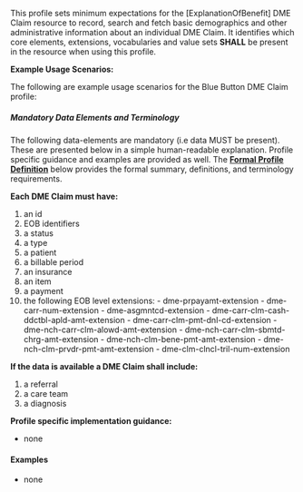 This profile sets minimum expectations for the [ExplanationOfBenefit] DME Claim resource to record, search and fetch basic demographics and other administrative information about an individual DME Claim. It identifies which core elements, extensions, vocabularies and value sets **SHALL** be present in the resource when using this profile.


**Example Usage Scenarios:**

The following are example usage scenarios for the Blue Button DME Claim profile:


##### Mandatory Data Elements and Terminology


The following data-elements are mandatory (i.e data MUST be present). These are presented below in a simple human-readable explanation.  Profile specific guidance and examples are provided as well.  The [**Formal Profile Definition**](#profile) below provides the  formal summary, definitions, and  terminology requirements.  

**Each DME Claim must have:**

 1. an id 
 2. EOB identifiers
 3. a status
 4. a type
 5. a patient
 6. a billable period
 7. an insurance
 8. an item
 9. a payment
 10. the following EOB level extensions:
 	- dme-prpayamt-extension
 	- dme-carr-num-extension
 	- dme-asgmntcd-extension
 	- dme-carr-clm-cash-ddctbl-apld-amt-extension
 	- dme-carr-clm-pmt-dnl-cd-extension
 	- dme-nch-carr-clm-alowd-amt-extension
 	- dme-nch-carr-clm-sbmtd-chrg-amt-extension
 	- dme-nch-clm-bene-pmt-amt-extension
 	- dme-nch-clm-prvdr-pmt-amt-extension
 	- dme-clm-clncl-tril-num-extension
 	
**If the data is available a DME Claim shall include:**

 1. a referral
 2. a care team
 3. a diagnosis

**Profile specific implementation guidance:**

* none

#### Examples

* none

